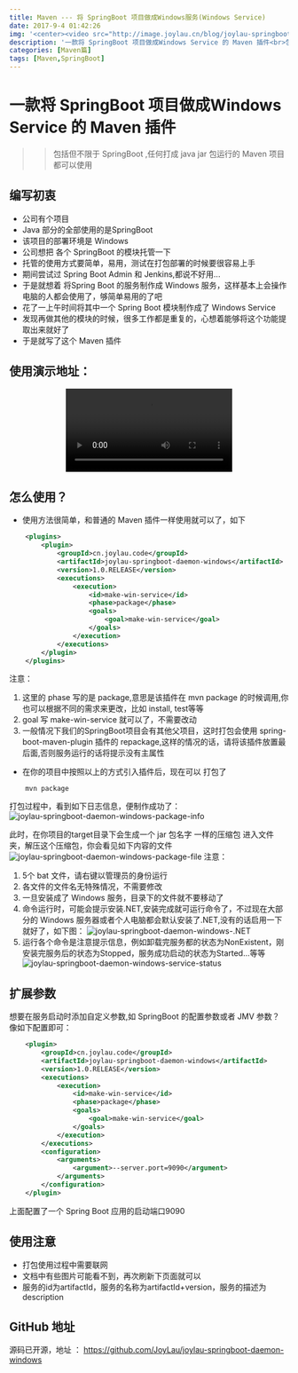 ```yaml
---
title: Maven --- 将 SpringBoot 项目做成Windows服务(Windows Service)
date: 2017-9-4 01:42:26
img: '<center><video src="http://image.joylau.cn/blog/joylau-springboot-daemon-service-video.mp4" loop="true" controls="controls">您的浏览器版本太低，无法观看本视频</video></center>'
description: '一款将 SpringBoot 项目做成Windows Service 的 Maven 插件<br>包括但不限于 SpringBoot ,任何打成 java jar 包运行的 Maven 项目都可以使用'
categories: [Maven篇]
tags: [Maven,SpringBoot]
---
```

<!-- more -->
# 一款将 SpringBoot 项目做成Windows Service 的 Maven 插件

>> 包括但不限于 SpringBoot ,任何打成 java jar 包运行的 Maven 项目都可以使用

## 编写初衷
- 公司有个项目
- Java 部分的全部使用的是SpringBoot
- 该项目的部署环境是 Windows
- 公司想把 各个 SpringBoot 的模块托管一下
- 托管的使用方式要简单，易用，测试在打包部署的时候要很容易上手
- 期间尝试过 Spring Boot Admin 和 Jenkins,都说不好用...
- 于是就想着 将Spring Boot 的服务制作成 Windows 服务，这样基本上会操作电脑的人都会使用了，够简单易用的了吧
- 花了一上午时间将其中一个 Spring Boot 模块制作成了 Windows Service
- 发现再做其他的模块的时候，很多工作都是重复的，心想着能够将这个功能提取出来就好了
- 于是就写了这个 Maven 插件


## 使用演示地址：
<center><video src="http://image.joylau.cn/blog/joylau-springboot-daemon-service-video.mp4" loop="true" controls="controls">您的浏览器版本太低，无法观看本视频</video></center>


## 怎么使用？
- 使用方法很简单，和普通的 Maven 插件一样使用就可以了，如下
``` xml
    <plugins>
        <plugin>
            <groupId>cn.joylau.code</groupId>
            <artifactId>joylau-springboot-daemon-windows</artifactId>
            <version>1.0.RELEASE</version>
            <executions>
                <execution>
                    <id>make-win-service</id>
                    <phase>package</phase>
                    <goals>
                        <goal>make-win-service</goal>
                    </goals>
                </execution>
            </executions>
        </plugin>
    </plugins>
```

注意：
 1. 这里的 phase 写的是 package,意思是该插件在 mvn package 的时候调用,你也可以根据不同的需求来更改，比如 install, test等等
 2. goal 写 make-win-service 就可以了，不需要改动
 3. 一般情况下我们的SpringBoot项目会有其他父项目，这时打包会使用 spring-boot-maven-plugin 插件的 repackage,这样的情况的话，请将该插件放置最后面,否则服务运行的话将提示没有主属性
 
- 在你的项目中按照以上的方式引入插件后，现在可以 打包了
``` 
    mvn package
```

打包过程中，看到如下日志信息，便制作成功了：
![joylau-springboot-daemon-windows-package-info](http://image.joylau.cn/blog/joylau-springboot-daemon-windows-package-info.jpg)

此时，在你项目的target目录下会生成一个 jar 包名字 一样的压缩包
进入文件夹，解压这个压缩包，你会看见如下内容的文件
![joylau-springboot-daemon-windows-package-file](http://image.joylau.cn/blog/joylau-springboot-daemon-windows-package-file.jpg)
注意：
 1. 5个 bat 文件，请右键以管理员的身份运行
 2. 各文件的文件名无特殊情况，不需要修改
 3. 一旦安装成了 Windows 服务，目录下的文件就不要移动了
 4. 命令运行时，可能会提示安装.NET,安装完成就可运行命令了，不过现在大部分的 Windows 服务器或者个人电脑都会默认安装了.NET,没有的话启用一下就好了，如下图：
 ![joylau-springboot-daemon-windows-.NET](http://image.joylau.cn/blog/joylau-springboot-daemon-windows-.net.jpg)
 5. 运行各个命令是注意提示信息，例如卸载完服务都的状态为NonExistent，刚安装完服务后的状态为Stopped，服务成功启动的状态为Started...等等
 ![joylau-springboot-daemon-windows-service-status](http://image.joylau.cn/blog/joylau-springboot-daemon-service-status.jpg)


## 扩展参数
想要在服务启动时添加自定义参数,如 SpringBoot 的配置参数或者 JMV 参数？
像如下配置即可：
``` xml
    <plugin>
        <groupId>cn.joylau.code</groupId>
        <artifactId>joylau-springboot-daemon-windows</artifactId>
        <version>1.0.RELEASE</version>
        <executions>
            <execution>
                <id>make-win-service</id>
                <phase>package</phase>
                <goals>
                    <goal>make-win-service</goal>
                </goals>
            </execution>
        </executions>
        <configuration>
            <arguments>
                <argument>--server.port=9090</argument>
            </arguments>
        </configuration>
    </plugin>
```

上面配置了一个 Spring Boot 应用的启动端口9090

## 使用注意
- 打包使用过程中需要联网
- 文档中有些图片可能看不到，再次刷新下页面就可以
- 服务的id为artifactId，服务的名称为artifactId+version，服务的描述为description

## GitHub 地址
源码已开源，地址 ： https://github.com/JoyLau/joylau-springboot-daemon-windows